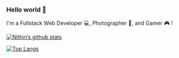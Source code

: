 ### Hello world 👋
I'm a Fullstack Web Developer 💻, Photographer 📸, and Gamer 🎮 !

[![Nithin’s github stats](https://github-readme-stats.vercel.app/api?username=Nithixz)](https://github.com/Nithixz)

[![Top Langs](https://github-readme-stats.vercel.app/api/top-langs/?username=Nithixz&layout=compact)](https://github.com/Nithixz)
<!--
**Nithixz/Nithixz** is a ✨ _special_ ✨ repository because its `README.md` (this file) appears on your GitHub profile.

Here are some ideas to get you started:

- 🔭 I’m currently working on ...
- 🌱 I’m currently learning ...
- 👯 I’m looking to collaborate on ...
- 🤔 I’m looking for help with ...
- 💬 Ask me about ...
- 📫 How to reach me: ...
- 😄 Pronouns: ...
- ⚡ Fun fact: ...
-->
